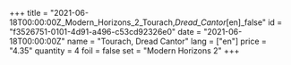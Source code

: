 +++
title = "2021-06-18T00:00:00Z_Modern_Horizons_2_Tourach,_Dread_Cantor_[en]_false"
id = "f3526751-0101-4d91-a496-c53cd92326e0"
date = "2021-06-18T00:00:00Z"
name = "Tourach, Dread Cantor"
lang = ["en"]
price = "4.35"
quantity = 4
foil = false
set = "Modern Horizons 2"
+++

